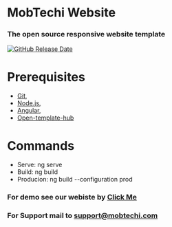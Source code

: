 # MobTechi Website
### The open source responsive website template
 [![GitHub Release Date](https://img.shields.io/github/release-date/MobTechi/Website.svg?style=flat-square)](https://github.com/MobTechi/Website/releases)
 
# Prerequisites
* [Git](http://git-scm.com/),
* [Node.js](http://nodejs.org/),
* [Angular](https://cli.angular.io/),
* [Open-template-hub](https://github.com/open-template-hub)

# Commands
* Serve: ng serve
* Build: ng build
* Producion: ng build --configuration prod

### For demo see our webiste by [Click Me](https://mobtechi.com)

### For Support mail to support@mobtechi.com